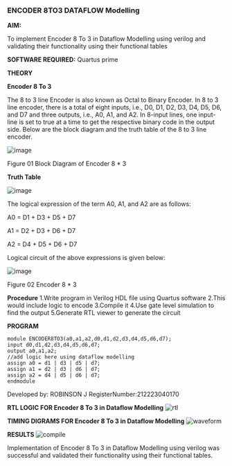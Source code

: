 ### ENCODER 8TO3 DATAFLOW Modelling

**AIM:**

To implement  Encoder 8 To 3 in Dataflow Modelling using verilog and validating their functionality using their functional tables

**SOFTWARE REQUIRED:** Quartus prime

**THEORY**

**Encoder 8 To 3**

The 8 to 3 line Encoder is also known as Octal to Binary Encoder. In 8 to 3 line encoder, there is a total of eight inputs, i.e., D0, D1, D2, D3, D4, D5, D6, and D7 and three outputs, i.e., A0, A1, and A2. In 8-input lines, one input-line is set to true at a time to get the respective binary code in the output side. Below are the block diagram and the truth table of the 8 to 3 line encoder.

![image](https://github.com/naavaneetha/ENCODER8TO3DATAFLOW/assets/154305477/0bc242c1-eb9e-4c47-afe5-30428470efc3)

Figure 01  Block Diagram of Encoder 8 * 3

**Truth Table**

![image](https://github.com/naavaneetha/ENCODER8TO3DATAFLOW/assets/154305477/35496b14-ae6e-4cd1-9abd-d6736b576575)

The logical expression of the term A0, A1, and A2 are as follows:

A0 = D1 + D3 + D5 + D7

A1 = D2 + D3 + D6 + D7

A2 = D4 + D5 + D6 + D7

Logical circuit of the above expressions is given below:

![image](https://github.com/naavaneetha/ENCODER8TO3DATAFLOW/assets/154305477/95acaee6-c873-4c75-89eb-ef09fb158053)

Figure 02  Encoder 8 * 3

**Procedure**
1.Write program in Verilog HDL file using Quartus software
2.This would include logic to encode
3.Compile it
4.Use gate level simulation to find the output
5.Generate RTL viewer to generate the circuit

**PROGRAM**
```
module ENCODER8TO3(a0,a1,a2,d0,d1,d2,d3,d4,d5,d6,d7);
input d0,d1,d2,d3,d4,d5,d6,d7;
output a0,a1,a2;
//add logic here using dataflow modelling
assign a0 = d1 | d3 | d5 | d7;
assign a1 = d2 | d3 | d6 | d7;
assign a2 = d4 | d5 | d6 | d7;
endmodule
```
Developed by: ROBINSON J
RegisterNumber:212223040170

**RTL LOGIC FOR Encoder 8 To 3 in Dataflow Modelling**
![rtl](https://github.com/CodesWithRobi/de-ENCODER8TO3DATAFLOW/assets/130537166/42f901cf-b707-4010-9b3e-492c73eab0d8)

**TIMING DIGRAMS FOR Encoder 8 To 3 in Dataflow Modelling**
![waveform](https://github.com/CodesWithRobi/de-ENCODER8TO3DATAFLOW/assets/130537166/a6bc3c30-a4d6-4ab8-81f2-ea9ec749ef1d)

**RESULTS**
![compile](https://github.com/CodesWithRobi/de-ENCODER8TO3DATAFLOW/assets/130537166/6a670fe8-ba6c-4165-8225-2414675d9423)

Implementation of  Encoder 8 To 3 in Dataflow Modelling using verilog was successful and validated their functionality using their functional tables.




